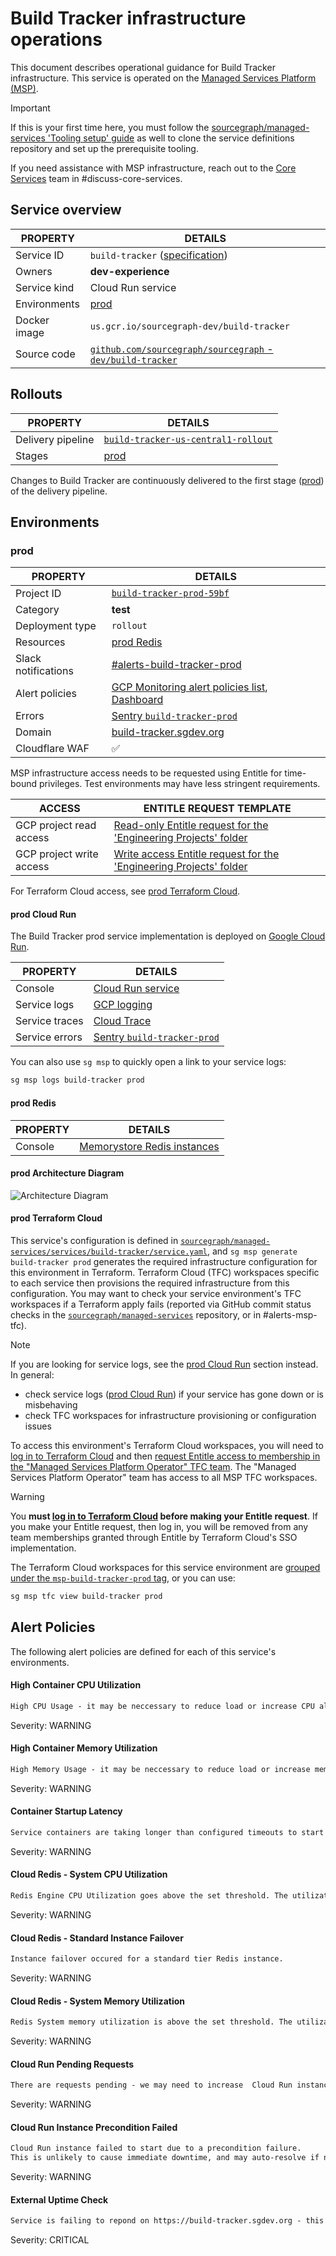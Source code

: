 # Build Tracker infrastructure operations

<!--
Generated documentation; DO NOT EDIT. Regenerate using this command: 'sg msp operations generate-handbook-pages'

Last updated: 2024-05-01 12:30:43.488421 +0000 UTC
Generated from: https://github.com/sourcegraph/managed-services/tree/d0e016b97b93281abe4e18a9933ef0195d17296c
-->

This document describes operational guidance for Build Tracker infrastructure.
This service is operated on the [Managed Services Platform (MSP)](../teams/core-services/managed-services/platform.md).

> [!IMPORTANT]
> If this is your first time here, you must follow the [sourcegraph/managed-services 'Tooling setup' guide](https://github.com/sourcegraph/managed-services/blob/main/README.md) as well to clone the service definitions repository and set up the prerequisite tooling.

If you need assistance with MSP infrastructure, reach out to the [Core Services](../teams/core-services/index.md) team in #discuss-core-services.

## Service overview

|   PROPERTY   |                                                               DETAILS                                                                |
|--------------|--------------------------------------------------------------------------------------------------------------------------------------|
| Service ID   | `build-tracker` ([specification](https://github.com/sourcegraph/managed-services/blob/main/services/build-tracker/service.yaml))     |
| Owners       | **dev-experience**                                                                                                                   |
| Service kind | Cloud Run service                                                                                                                    |
| Environments | [prod](#prod)                                                                                                                        |
| Docker image | `us.gcr.io/sourcegraph-dev/build-tracker`                                                                                            |
| Source code  | [`github.com/sourcegraph/sourcegraph` - `dev/build-tracker`](https://github.com/sourcegraph/sourcegraph/tree/HEAD/dev/build-tracker) |

## Rollouts

|     PROPERTY      |                                                                                     DETAILS                                                                                     |
|-------------------|---------------------------------------------------------------------------------------------------------------------------------------------------------------------------------|
| Delivery pipeline | [`build-tracker-us-central1-rollout`](https://console.cloud.google.com/deploy/delivery-pipelines/us-central1/build-tracker-us-central1-rollout?project=build-tracker-prod-59bf) |
| Stages            | [prod](#prod)                                                                                                                                                                   |

Changes to Build Tracker are continuously delivered to the first stage ([prod](#prod)) of the delivery pipeline.

## Environments

### prod

|      PROPERTY       |                                                                                                                                                                                                                                           DETAILS                                                                                                                                                                                                                                            |
|---------------------|----------------------------------------------------------------------------------------------------------------------------------------------------------------------------------------------------------------------------------------------------------------------------------------------------------------------------------------------------------------------------------------------------------------------------------------------------------------------------------------------|
| Project ID          | [`build-tracker-prod-59bf`](https://console.cloud.google.com/run?project=build-tracker-prod-59bf)                                                                                                                                                                                                                                                                                                                                                                                            |
| Category            | **test**                                                                                                                                                                                                                                                                                                                                                                                                                                                                                     |
| Deployment type     | `rollout`                                                                                                                                                                                                                                                                                                                                                                                                                                                                                    |
| Resources           | [prod Redis](#prod-redis)                                                                                                                                                                                                                                                                                                                                                                                                                                                                    |
| Slack notifications | [#alerts-build-tracker-prod](https://sourcegraph.slack.com/archives/alerts-build-tracker-prod)                                                                                                                                                                                                                                                                                                                                                                                               |
| Alert policies      | [GCP Monitoring alert policies list](https://console.cloud.google.com/monitoring/alerting/policies?project=build-tracker-prod-59bf), [Dashboard](https://console.cloud.google.com/monitoring/dashboards?pageState=%28%22dashboards%22%3A%28%22t%22%3A%22All%22%29%2C%22dashboardList%22%3A%28%22f%22%3A%22%255B%257B_22k_22_3A_22Type_22_2C_22t_22_3A10_2C_22v_22_3A_22_5C_22Custom_5C_22_22_2C_22s_22_3Atrue_2C_22i_22_3A_22category_22%257D%255D%22%29%29&project=build-tracker-prod-59bf) |
| Errors              | [Sentry `build-tracker-prod`](https://sourcegraph.sentry.io/projects/build-tracker-prod/)                                                                                                                                                                                                                                                                                                                                                                                                    |
| Domain              | [build-tracker.sgdev.org](https://build-tracker.sgdev.org)                                                                                                                                                                                                                                                                                                                                                                                                                                   |
| Cloudflare WAF      | ✅                                                                                                                                                                                                                                                                                                                                                                                                                                                                                           |

MSP infrastructure access needs to be requested using Entitle for time-bound privileges. Test environments may have less stringent requirements.

|          ACCESS          |                                                                                                                                                                        ENTITLE REQUEST TEMPLATE                                                                                                                                                                        |
|--------------------------|------------------------------------------------------------------------------------------------------------------------------------------------------------------------------------------------------------------------------------------------------------------------------------------------------------------------------------------------------------------------|
| GCP project read access  | [Read-only Entitle request for the 'Engineering Projects' folder](https://app.entitle.io/request?data=eyJkdXJhdGlvbiI6IjIxNjAwIiwianVzdGlmaWNhdGlvbiI6IkVOVEVSIEpVU1RJRklDQVRJT04gSEVSRSIsInJvbGVJZHMiOlt7ImlkIjoiZGY3NWJkNWMtYmUxOC00MjhmLWEzNjYtYzlhYTU1MGIwODIzIiwidGhyb3VnaCI6ImRmNzViZDVjLWJlMTgtNDI4Zi1hMzY2LWM5YWE1NTBiMDgyMyIsInR5cGUiOiJyb2xlIn1dfQ%3D%3D)    |
| GCP project write access | [Write access Entitle request for the 'Engineering Projects' folder](https://app.entitle.io/request?data=eyJkdXJhdGlvbiI6IjIxNjAwIiwianVzdGlmaWNhdGlvbiI6IkVOVEVSIEpVU1RJRklDQVRJT04gSEVSRSIsInJvbGVJZHMiOlt7ImlkIjoiYzJkMTUwOGEtMGQ0ZS00MjA1LWFiZWUtOGY1ODg1ZGY3ZDE4IiwidGhyb3VnaCI6ImMyZDE1MDhhLTBkNGUtNDIwNS1hYmVlLThmNTg4NWRmN2QxOCIsInR5cGUiOiJyb2xlIn1dfQ%3D%3D) |

For Terraform Cloud access, see [prod Terraform Cloud](#prod-terraform-cloud).

#### prod Cloud Run

The Build Tracker prod service implementation is deployed on [Google Cloud Run](https://cloud.google.com/run).

|    PROPERTY    |                                                                                                                                                               DETAILS                                                                                                                                                                |
|----------------|--------------------------------------------------------------------------------------------------------------------------------------------------------------------------------------------------------------------------------------------------------------------------------------------------------------------------------------|
| Console        | [Cloud Run service](https://console.cloud.google.com/run?project=build-tracker-prod-59bf)                                                                                                                                                                                                                                            |
| Service logs   | [GCP logging](https://console.cloud.google.com/logs/query;query=resource.type%20%3D%20%22cloud_run_revision%22%20-logName%3D~%22logs%2Frun.googleapis.com%252Frequests%22;summaryFields=jsonPayload%252FInstrumentationScope,jsonPayload%252FBody,jsonPayload%252FAttributes%252Ferror:false:32:end?project=build-tracker-prod-59bf) |
| Service traces | [Cloud Trace](https://console.cloud.google.com/traces/list?project=build-tracker-prod-59bf)                                                                                                                                                                                                                                          |
| Service errors | [Sentry `build-tracker-prod`](https://sourcegraph.sentry.io/projects/build-tracker-prod/)                                                                                                                                                                                                                                            |

You can also use `sg msp` to quickly open a link to your service logs:

```bash
sg msp logs build-tracker prod
```

#### prod Redis

| PROPERTY |                                                           DETAILS                                                           |
|----------|-----------------------------------------------------------------------------------------------------------------------------|
| Console  | [Memorystore Redis instances](https://console.cloud.google.com/memorystore/redis/instances?project=build-tracker-prod-59bf) |

#### prod Architecture Diagram

![Architecture Diagram](./build-tracker-prod.svg)

#### prod Terraform Cloud

This service's configuration is defined in [`sourcegraph/managed-services/services/build-tracker/service.yaml`](https://github.com/sourcegraph/managed-services/blob/main/services/build-tracker/service.yaml), and `sg msp generate build-tracker prod` generates the required infrastructure configuration for this environment in Terraform.
Terraform Cloud (TFC) workspaces specific to each service then provisions the required infrastructure from this configuration.
You may want to check your service environment's TFC workspaces if a Terraform apply fails (reported via GitHub commit status checks in the [`sourcegraph/managed-services`](https://github.com/sourcegraph/managed-services) repository, or in #alerts-msp-tfc).

> [!NOTE]
> If you are looking for service logs, see the [prod Cloud Run](#prod-cloud-run) section instead. In general:
>
> - check service logs ([prod Cloud Run](#prod-cloud-run)) if your service has gone down or is misbehaving
> - check TFC workspaces for infrastructure provisioning or configuration issues

To access this environment's Terraform Cloud workspaces, you will need to [log in to Terraform Cloud](https://app.terraform.io/app/sourcegraph) and then [request Entitle access to membership in the "Managed Services Platform Operator" TFC team](https://app.entitle.io/request?data=eyJkdXJhdGlvbiI6IjM2MDAiLCJqdXN0aWZpY2F0aW9uIjoiSlVTVElGSUNBVElPTiBIRVJFIiwicm9sZUlkcyI6W3siaWQiOiJiMzg3MzJjYy04OTUyLTQ2Y2QtYmIxZS1lZjI2ODUwNzIyNmIiLCJ0aHJvdWdoIjoiYjM4NzMyY2MtODk1Mi00NmNkLWJiMWUtZWYyNjg1MDcyMjZiIiwidHlwZSI6InJvbGUifV19).
The "Managed Services Platform Operator" team has access to all MSP TFC workspaces.

> [!WARNING]
> You **must [log in to Terraform Cloud](https://app.terraform.io/app/sourcegraph) before making your Entitle request**.
> If you make your Entitle request, then log in, you will be removed from any team memberships granted through Entitle by Terraform Cloud's SSO implementation.

The Terraform Cloud workspaces for this service environment are [grouped under the `msp-build-tracker-prod` tag](https://app.terraform.io/app/sourcegraph/workspaces?tag=msp-build-tracker-prod), or you can use:

```bash
sg msp tfc view build-tracker prod
```

## Alert Policies

The following alert policies are defined for each of this service's environments.

#### High Container CPU Utilization

```md
High CPU Usage - it may be neccessary to reduce load or increase CPU allocation
```

Severity: WARNING

#### High Container Memory Utilization

```md
High Memory Usage - it may be neccessary to reduce load or increase memory allocation
```

Severity: WARNING

#### Container Startup Latency

```md
Service containers are taking longer than configured timeouts to start up.
```

Severity: WARNING

#### Cloud Redis - System CPU Utilization

```md
Redis Engine CPU Utilization goes above the set threshold. The utilization is measured on a scale of 0 to 1.
```

Severity: WARNING

#### Cloud Redis - Standard Instance Failover

```md
Instance failover occured for a standard tier Redis instance.
```

Severity: WARNING

#### Cloud Redis - System Memory Utilization

```md
Redis System memory utilization is above the set threshold. The utilization is measured on a scale of 0 to 1.
```

Severity: WARNING

#### Cloud Run Pending Requests

```md
There are requests pending - we may need to increase  Cloud Run instance count, request concurrency, or investigate further.
```

Severity: WARNING

#### Cloud Run Instance Precondition Failed

```md
Cloud Run instance failed to start due to a precondition failure.
This is unlikely to cause immediate downtime, and may auto-resolve if no new instances are created and/or we return to a healthy state, but you should follow up to ensure the latest Cloud Run revision is healthy.
```

Severity: WARNING

#### External Uptime Check

```md
Service is failing to repond on https://build-tracker.sgdev.org - this may be expected if the service was recently provisioned or if its external domain has changed.
```

Severity: CRITICAL
